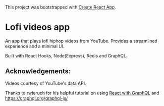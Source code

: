 This project was bootstrapped with [Create React App](https://github.com/facebook/create-react-app).

# Lofi videos app

An app that plays lofi hiphop videos from YouTube. Provides a streamlined experience and a minimal UI.

Built with React Hooks, Node(Express), Redis and GraphQL.

## Acknowledgements:
Videos courtesy of YouTube's data API. 

Thanks to rwieruch for his helpful tutorial on using [React with GraphQL](https://www.robinwieruch.de/react-with-graphql-tutorial/) and https://graphql.org/graphql-js/
